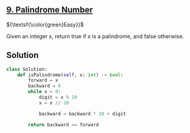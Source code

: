 ## [9. Palindrome Number](https://leetcode.com/problems/palindrome-number/description/)

${\textsf{\color{green}Easy}}$

Given an integer x, return true if x is a palindrome, and false otherwise.

## Solution
```python
class Solution:
    def isPalindrome(self, x: int) -> bool:
        forward = x
        backward = 0
        while x > 0:
            digit = x % 10
            x = x // 10

            backward = backward * 10 + digit

        return backward == forward
```
